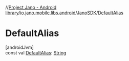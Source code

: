 //[Project Jano - Android library](../../../index.md)/[io.jano.mobile.libs.android](../index.md)/[JanoSDK](index.md)/[DefaultAlias](-default-alias.md)

# DefaultAlias

[androidJvm]\
const val [DefaultAlias](-default-alias.md): [String](https://kotlinlang.org/api/latest/jvm/stdlib/kotlin/-string/index.html)
